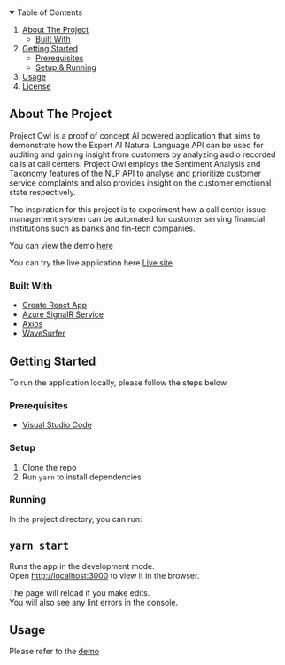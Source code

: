 <!-- PROJECT LOGO -->
<br />
<p align="center">
<!-- TABLE OF CONTENTS -->
<details open="open">
  <summary>Table of Contents</summary>
  <ol>
    <li>
      <a href="#about-the-project">About The Project</a>
      <ul>
        <li><a href="#built-with">Built With</a></li>
      </ul>
    </li>
    <li>
      <a href="#getting-started">Getting Started</a>
      <ul>
        <li><a href="#prerequisites">Prerequisites</a></li>
      </ul>
      <ul>
        <li><a href="#setup">Setup & Running</a></li>
      </ul>
    </li>
    <li><a href="#usage">Usage</a></li>
    <li><a href="#license">License</a></li>
  </ol>
</details>

<!-- ABOUT THE PROJECT -->
## About The Project
Project Owl is a proof of concept AI powered application that aims to demonstrate how the Expert AI Natural Language API can be used for auditing and gaining insight from customers by analyzing audio recorded calls at call centers. Project Owl employs the Sentiment Analysis and Taxonomy features of the NLP API to analyse and prioritize customer service complaints and also provides insight on the customer emotional state respectively. 

The inspiration for this project is to experiment how a call center issue management system can be automated for customer serving financial institutions such as banks and fin-tech companies. 

You can view the demo [here](https://www.youtube.com/watch?v=JupjiemdmrQ)

You can try the live application here [Live site](https://stupefied-hamilton-53906e.netlify.app)
  
### Built With
* [Create React App](https://facebook.github.io/create-react-app/)
* [Azure SignalR Service](https://azure.microsoft.com/services/signalr-service/)
* [Axios](https://github.com/axios/axios)
* [WaveSurfer](https://wavesurfer-js.org)
  
  
 
<!-- GETTING STARTED -->
## Getting Started

To run the application locally, please follow the steps below.

### Prerequisites

* [Visual Studio Code](https://code.visualstudio.com)

### Setup
1. Clone the repo
2. Run `yarn` to install dependencies


### Running
In the project directory, you can run:

## `yarn start`

Runs the app in the development mode.\
Open [http://localhost:3000](http://localhost:3000) to view it in the browser.

The page will reload if you make edits.\
You will also see any lint errors in the console.


  
<!-- USAGE EXAMPLES -->
## Usage

Please refer to the [demo](https://stupefied-hamilton-53906e.netlify.app/)
